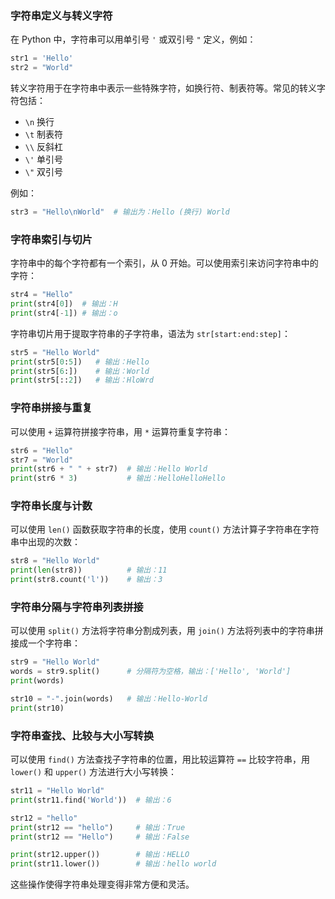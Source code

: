 ### 字符串定义与转义字符

在 Python 中，字符串可以用单引号 `'` 或双引号 `"` 定义，例如：

```python
str1 = 'Hello'
str2 = "World"
```

转义字符用于在字符串中表示一些特殊字符，如换行符、制表符等。常见的转义字符包括：

- `\n` 换行
- `\t` 制表符
- `\\` 反斜杠
- `\'` 单引号
- `\"` 双引号

例如：

```python
str3 = "Hello\nWorld"  # 输出为：Hello (换行) World
```

### 字符串索引与切片

字符串中的每个字符都有一个索引，从 0 开始。可以使用索引来访问字符串中的字符：

```python
str4 = "Hello"
print(str4[0])  # 输出：H
print(str4[-1]) # 输出：o
```

字符串切片用于提取字符串的子字符串，语法为 `str[start:end:step]`：

```python
str5 = "Hello World"
print(str5[0:5])   # 输出：Hello
print(str5[6:])    # 输出：World
print(str5[::2])   # 输出：HloWrd
```

### 字符串拼接与重复

可以使用 `+` 运算符拼接字符串，用 `*` 运算符重复字符串：

```python
str6 = "Hello"
str7 = "World"
print(str6 + " " + str7)  # 输出：Hello World
print(str6 * 3)           # 输出：HelloHelloHello
```

### 字符串长度与计数

可以使用 `len()` 函数获取字符串的长度，使用 `count()` 方法计算子字符串在字符串中出现的次数：

```python
str8 = "Hello World"
print(len(str8))          # 输出：11
print(str8.count('l'))    # 输出：3
```

### 字符串分隔与字符串列表拼接

可以使用 `split()` 方法将字符串分割成列表，用 `join()` 方法将列表中的字符串拼接成一个字符串：

```python
str9 = "Hello World"
words = str9.split()      # 分隔符为空格，输出：['Hello', 'World']
print(words)

str10 = "-".join(words)   # 输出：Hello-World
print(str10)
```

### 字符串查找、比较与大小写转换

可以使用 `find()` 方法查找子字符串的位置，用比较运算符 `==` 比较字符串，用 `lower()` 和 `upper()` 方法进行大小写转换：

```python
str11 = "Hello World"
print(str11.find('World'))  # 输出：6

str12 = "hello"
print(str12 == "hello")     # 输出：True
print(str12 == "Hello")     # 输出：False

print(str12.upper())        # 输出：HELLO
print(str11.lower())        # 输出：hello world
```

这些操作使得字符串处理变得非常方便和灵活。